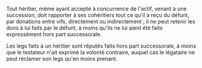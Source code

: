   
 Tout héritier, même ayant accepté à concurrence de l'actif, venant à une succession, doit rapporter à ses cohéritiers tout ce qu'il a reçu du défunt, par donations entre vifs, directement ou indirectement ; il ne peut retenir les dons à lui faits par le défunt, à moins qu'ils ne lui aient été faits expressément hors part successorale.  

  
 Les legs faits à un héritier sont réputés faits hors part successorale, à moins que le testateur n'ait exprimé la volonté contraire, auquel cas le légataire ne peut réclamer son legs qu'en moins prenant.  
